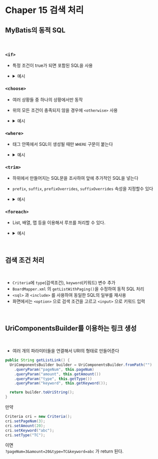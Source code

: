 # Chaper 15 검색 처리

## MyBatis의 동적 SQL

<br/>

### `<if>`

- 특정 조건이 true가 되면 포함된 SQL을 사용

- <details>
  <summary>예시</summary>
  <div markdown="1">

  ```xml
  <if test="type == 'T'.toString()">
    (title like '%'||#{keyword}||'%')
  </if>
  <if test="type == 'C'.toString()">
    (content like '%'||#{keyword}||'%')
  </if>
  <if test="type == 'W'.toString()">
    (writer like '%'||#{keyword}||'%')
  </if>
  ```

  </div>
  </details>

### `<choose>`

- 여러 상황들 중 하나의 상황에서만 동작
- 위의 모든 조건이 충족되지 않을 경우에 `<otherwise>` 사용

- <details>
  <summary>예시</summary>
  <div markdown="1">

  ```xml
  <choose>
  <when test="type == 'T'.toString()">
    (title like '%'||#{keyword}||'%')
  </when>
  <when test="type == 'C'.toString()">
    (content like '%'||#{keyword}||'%')
  </when>
  <when test="type == 'W'.toString()">
    (writer like '%'||#{keyword}||'%')
  </when>
  <otherwise>
    (title like '%'||#{keyword}||'%' OR content like '%'||#{keyword}||'%')
  </otherwise>
  </choose>
  ```

  </div>
  </details>

### `<where>`

- 태그 안쪽에서 SQL이 생성될 때만 `WHERE` 구문이 붙는다

- <details>
  <summary>예시</summary>
  <div markdown="1">

  ```SQL
  select * from tbl_board
    <where>
      <if test="bno != null">
       bno = #{bno}
      </if>
    </where>
  ```

  </div>
  </details>

### `<trim>`

- 하위에서 만들어지는 SQL문을 조사하여 앞에 추가적인 SQL을 넣는다
- `prefix`, `suffix`, `prefixOverrides`, `suffixOverrides` 속성을 지정할수 있다

- <details>
  <summary>예시</summary>
  <div markdown="1">

  ```SQL
  select * from tbl_board
    <where>
      <if test="bno != null">
        bno = #{bno}
      </if>
      <trim prifix = "and">
        rownum = 1
      </trim>
    </where>
  ```

  </div>
  </details>

### `<foreach>`

- List, 배열, 맵 등을 이용해서 루프를 처리할 수 있다.

- <details>
  <summary>예시</summary>
  <div markdown="1">

  ```java
  Map<String,String> map = new HashMap<>();
  map.put("T","TTTT");
  map.put("C","CCCC");
  ```

  ```SQL
  select * from tbl_board
    <trim prefix="where (" suffix=")" prefixOverrides="OR">
      <foreach item="val" index="key" collection="map">

        <trim prefix = "OR">
          <if test="key == 'C'.toString()">
            contest = #{val}
          </if>
          <if test="key == 'T'.toString()">
            title = #{val}
          </if>
          <if test="key == 'W'.toString()">
            writer = #{val}
          </if>
        </trim>
      </foreach>
    </trim>
  ```

  </div>
  </details>

<br/>

## 검색 조건 처리

<br/>

- `Criteria`에 `type`(검색조건), `keyword`(키워드) 변수 추가
- `BoardMapper.xml` 의 `getListWithPaging()`을 수정하여 동적 SQL 처리
- `<sql>` 과 `<include>` 를 사용하여 동일한 SQL의 일부를 재사용
- 화면에서는 `<option>` 으로 검색 조건을 고르고 `<input>` 으로 키워드 입력

<br/>

## UriComponentsBuilder를 이용하는 링크 생성

<br/>

- 여러 개의 파라미터들을 연결해서 URI의 형태로 만들어준다

```java
public String getListLink() {
  UriComponentsBuilder builder = UriComponentsBuilder.fromPath("")
    .queryParam("pageNum", this.pageNum)
    .queryParam("amount", this.getAmount())
    .queryParam("type", this.getType())
    .queryParam("keyword", this.getKeyword());

  return builder.toUriString();
}
```

만약

```java
Criteria cri = new Criteria();
cri.setPageNum(3);
cri.setAmount(20);
cri.setKeyword("abc");
cri.setType("TC");
```

이면 <br/>
`?pageNum=3&amount=20&type=TC&keyword=abc` 가 return 된다.
